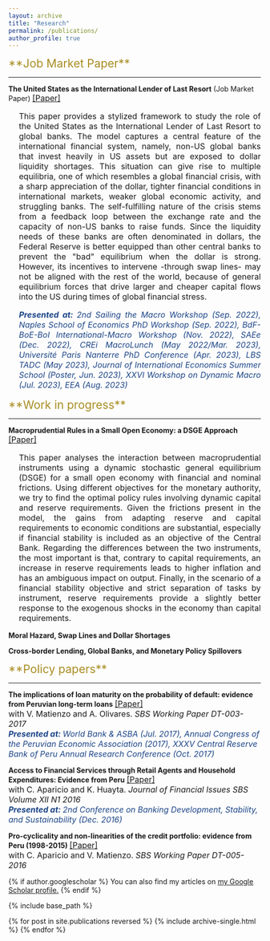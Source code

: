 ```yaml
---
layout: archive
title: "Research"
permalink: /publications/
author_profile: true
---
```

<span style="color:rgb(168, 141, 34); font-size:17pt">
**Job Market Paper**
</span>

<hr style="border-color: gray;">

**The United States as the International Lender of Last Resort** (Job Market Paper)  <span style="font-size:12pt"> [[Paper]](https://diegoboh.github.io/files/JMP-DB.pdf) </span>

<style>
    .indented-paragraph {
        text-indent: 0em;
        margin-left: 1.5em;
    }
</style>

<div class="indented-paragraph"><p style="text-align: justify; font-size:12pt">
This paper provides a stylized framework to study the role of the United States as the International Lender of Last Resort to global banks. The model captures a central feature of the international financial system, namely, non-US global banks that invest heavily in US assets but are exposed to dollar liquidity shortages. This situation can give rise to multiple equilibria, one of which resembles a global financial crisis, with a sharp appreciation of the dollar, tighter financial conditions in international markets, weaker global economic activity, and struggling banks. The self-fulfilling nature of the crisis stems from a feedback loop between the exchange rate and the capacity of non-US banks to raise funds. Since the liquidity needs of these banks are often denominated in dollars, the Federal Reserve is better equipped than other central banks to prevent the "bad" equilibrium when the dollar is strong. However, its incentives to intervene -through swap lines- may not be aligned with the rest of the world, because of general equilibrium forces that drive larger and cheaper capital flows into the US during times of global financial stress.
</p>
</div>

<div class="indented-paragraph"><p style="text-align: justify; font-size:12pt; font-style:italic">
<span style="color:rgb(28, 69, 135); font-weight:bold"> Presented at: </span> <span style="color:rgb(28, 69, 135)"> 2nd Sailing the Macro Workshop (Sep. 2022), Naples School of Economics PhD Workshop (Sep. 2022), BdF-BoE-BoI International-Macro Workshop (Nov. 2022), SAEe (Dec. 2022), CREi MacroLunch (May 2022/Mar. 2023), Université Paris Nanterre PhD Conference (Apr. 2023), LBS TADC (May 2023), Journal of International Economics Summer School (Poster, Jun. 2023), XXVI Workshop on Dynamic Macro (Jul. 2023), EEA (Aug. 2023) </span>
</p>
</div>



<span style="color:rgb(168, 141, 34); font-size:17pt">
**Work in progress**
</span>

<hr style="border-color: gray;">

**Macroprudential Rules in a Small Open Economy: a DSGE Approach** <span style="font-size:12pt"> [[Paper]](https://diegoboh.github.io/files/DSGEmacropru.pdf) </span> 

<div class="indented-paragraph"><p style="text-align: justify; font-size:12pt">
This paper analyses the interaction between macroprudential instruments using a dynamic stochastic general equilibrium (DSGE) for a small open economy with financial and nominal frictions. Using different objectives for the monetary authority, we try to find the optimal policy rules involving dynamic capital and reserve requirements. Given the frictions present in the model, the gains from adapting reserve and capital requirements to economic conditions are substantial, especially if financial stability is included as an objective of the Central Bank. Regarding the differences between the two instruments, the most important is that, contrary to capital requirements, an increase in reserve requirements leads to higher inflation and has an ambiguous impact on output. Finally, in the scenario of a financial stability objective and strict separation of tasks by instrument, reserve requirements provide a slightly better response to the exogenous shocks in the economy than capital requirements.
</p>
</div>

**Moral Hazard, Swap Lines and Dollar Shortages**

**Cross-border Lending, Global Banks, and Monetary Policy Spillovers**



<span style="color:rgb(168, 141, 34); font-size:17pt">
**Policy papers**
</span>

<hr style="border-color: gray;">

**The implications of loan maturity on the probability of default: evidence from Peruvian long-term loans** <span style="font-size:12pt"> [[Paper]](https://www.sbs.gob.pe/Portals/0/jer/DDT_ANO2017/SBS-DT-003-2017.pdf?ver=2018-02-08-124240-620) </span> \
<span style="font-size:12pt"> with V. Matienzo and A. Olivares. *SBS Working Paper DT-003-2017* </span> \
<span style="color:rgb(28, 69, 135); font-size:12pt; font-weight:bold"> *Presented at:* </span> <span style="color:rgb(28, 69, 135); text-align: justify; font-size:12pt; font-style:italic"> World Bank & ASBA (Jul. 2017), Annual Congress of the Peruvian Economic Association (2017), XXXV Central Reserve Bank of Peru Annual Research Conference (Oct. 2017) </span>

**Access to Financial Services through Retail Agents and Household Expenditures: Evidence from Peru** <span style="font-size:12pt"> [[Paper]](https://www.sbs.gob.pe/Portals/0/jer/rebper_2016_vol_xii/20170103_Aparicio-Bohorquez-Huayta.PDF) </span> \
<span style="font-size:12pt"> with C. Aparicio and K. Huayta. *Journal of Financial Issues SBS Volume XII N1 2016* </span> \
<span style="color:rgb(28, 69, 135); font-size:12pt; font-weight:bold"> *Presented at:* </span> <span style="color:rgb(28, 69, 135); text-align: justify; font-size:12pt; font-style:italic"> 2nd Conference on Banking Development, Stability, and Sustainability (Dec. 2016) </span>

**Pro-cyclicality and non-linearities of the credit portfolio: evidence from Peru (1998-2015)** <span style="font-size:12pt"> [[Paper]](https://www.sbs.gob.pe/Portals/0/jer/ddt_ano2016/20170606_SBS-DT-005-2016.pdf) </span> \
<span style="font-size:12pt"> with C. Aparicio and V. Matienzo. *SBS Working Paper DT-005-2016* </span>


{% if author.googlescholar %}
  You can also find my articles on <u><a href="{{author.googlescholar}}">my Google Scholar profile</a>.</u>
{% endif %}

{% include base_path %}

{% for post in site.publications reversed %}
  {% include archive-single.html %}
{% endfor %}
